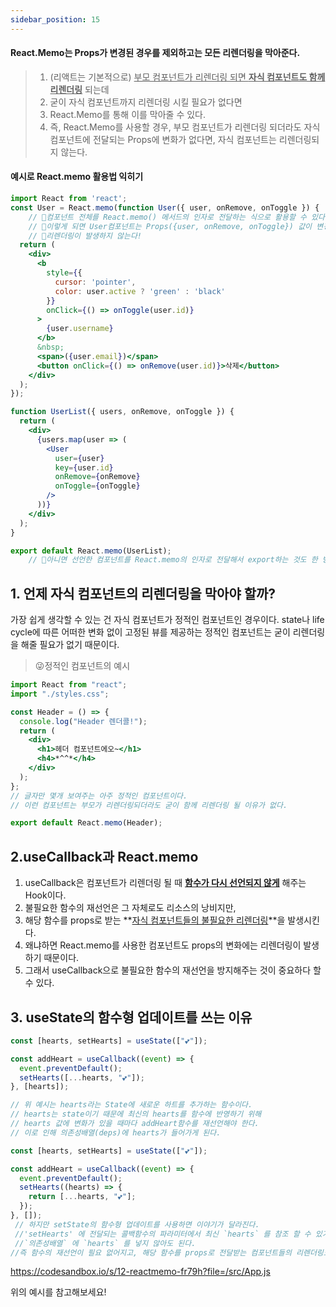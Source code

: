 ```yaml
---
sidebar_position: 15
---
```

#### React.Memo는 **Props가 변경된 경우를 제외**하고는 모든 리렌더링을 막아준다.

> 1. (리액트는 기본적으로) <u>부모 컴포넌트가 리렌더링 되면 **자식 컴포넌트도 함께 리렌더링**</u> 되는데
> 2. 굳이 자식 컴포넌트까지 리렌더링 시킬 필요가 없다면
> 3. React.Memo를 통해 이를 막아줄 수 있다.
> 4. 즉, React.Memo를 사용할 경우, 부모 컴포넌트가 리렌더링 되더라도 자식 컴포넌트에 전달되는 Props에 변화가 없다면, 자식 컴포넌트는 리렌더링되지 않는다.







#### 예시로 React.memo 활용법 익히기

```jsx
import React from 'react';
const User = React.memo(function User({ user, onRemove, onToggle }) {
    // 👀컴포넌트 전체를 React.memo() 메서드의 인자로 전달하는 식으로 활용할 수 있다.
    // 👀이렇게 되면 User컴포넌트는 Props({user, onRemove, onToggle}) 값이 변경되지 않는 한
    // 👀리렌더링이 발생하지 않는다!
  return (
    <div>
      <b
        style={{
          cursor: 'pointer',
          color: user.active ? 'green' : 'black'
        }}
        onClick={() => onToggle(user.id)}
      >
        {user.username}
      </b>
      &nbsp;
      <span>({user.email})</span>
      <button onClick={() => onRemove(user.id)}>삭제</button>
    </div>
  );
});

function UserList({ users, onRemove, onToggle }) {
  return (
    <div>
      {users.map(user => (
        <User
          user={user}
          key={user.id}
          onRemove={onRemove}
          onToggle={onToggle}
        />
      ))}
    </div>
  );
}

export default React.memo(UserList);
    // 👀아니면 선언한 컴포넌트를 React.memo의 인자로 전달해서 export하는 것도 한 방법입니다.

```









## 1. 언제 자식 컴포넌트의 리렌더링을 막아야 할까?

  가장 쉽게 생각할 수 있는 건 자식 컴포넌트가 정적인 컴포넌트인 경우이다. state나 life cycle에 따른 어떠한 변화 없이 고정된 뷰를 제공하는 정적인 컴포넌트는 굳이 리렌더링을 해줄 필요가 없기 때문이다.

>  😜정적인 컴포넌트의 예시

```jsx
import React from "react";
import "./styles.css";

const Header = () => {
  console.log("Header 렌더콜!");
  return (
    <div>
      <h1>헤더 컴포넌트에오~</h1>
      <h4>*^^*</h4>
    </div>
  );
};
// 글자만 몇개 보여주는 아주 정적인 컴포넌트이다.
// 이런 컴포넌트는 부모가 리렌더링되더라도 굳이 함께 리렌더링 될 이유가 없다.

export default React.memo(Header);

```






##  2.useCallback과 React.memo

1. useCallback은 컴포넌트가 리렌더링 될 때 <u>**함수가 다시 선언되지 않게**</u> 해주는 Hook이다.
2. 불필요한 함수의 재선언은 그 자체로도 리소스의 낭비지만,
3. 해당 함수를 props로 받는 **<u>자식 컴포넌트들의 불필요한 리렌더링</u>**을 발생시킨다.
4. 왜냐하면 React.memo를 사용한 컴포넌트도 props의 변화에는 리렌더링이 발생하기 때문이다.
5. 그래서 useCallback으로 불필요한 함수의 재선언을 방지해주는 것이 중요하다 할 수 있다.


## 3. useState의 함수형 업데이트를 쓰는 이유


```javascript
const [hearts, setHearts] = useState(["💕"]);

const addHeart = useCallback((event) => {
  event.preventDefault();
  setHearts([...hearts, "💕"]);
}, [hearts]);

// 위 예시는 hearts라는 State에 새로운 하트를 추가하는 함수이다.
// hearts는 state이기 때문에 최신의 hearts를 함수에 반영하기 위해
// hearts 값에 변화가 있을 때마다 addHeart함수를 재선언해야 한다.
// 이로 인해 의존성배열(deps)에 hearts가 들어가게 된다. 

```




```javascript
const [hearts, setHearts] = useState(["💕"]);

const addHeart = useCallback((event) => {
  event.preventDefault();
  setHearts((hearts) => {
    return [...hearts, "💕"];
  });
}, []);
 // 하지만 setState의 함수형 업데이트를 사용하면 이야기가 달라진다.
 //'setHearts' 에 전달되는 콜백함수의 파라미터에서 최신 `hearts` 를 참조 할 수 있기 때문에 
 //`의존성배열` 에 `hearts` 를 넣지 않아도 된다. 
//즉 함수의 재선언이 필요 없어지고, 해당 함수를 props로 전달받는 컴포넌트들의 리렌더링도 방지할 수 있다.

```



https://codesandbox.io/s/12-reactmemo-fr79h?file=/src/App.js

위의 예시를 참고해보세요!

